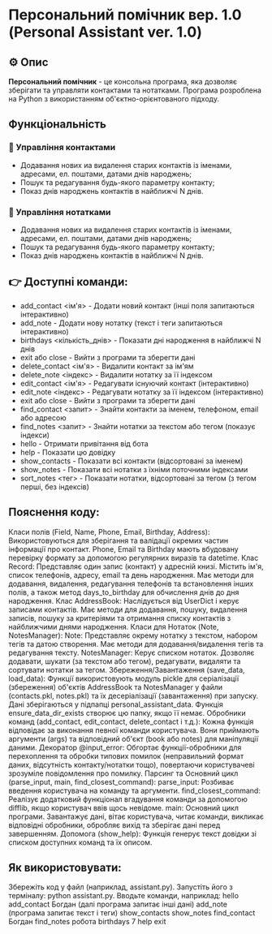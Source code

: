 # Персональний помічник вер. 1.0 (Personal Assistant ver. 1.0)

## ⚙️ Опис
**Персональний помічник** - це консольна програма, яка дозволяє зберігати та управляти контактами та нотатками. Програма розроблена на Python з використанням об'єктно-орієнтованого підходу.

## Функціональність

### 🧧 Управління контактами
- Додавання нових иа видалення старих контактів із іменами, адресами, ел. поштами, датами днів народжень;
- Пошук та редагування будь-якого параметру контакту;
- Показ днів народжень контактів в найближчі N днів.

### 📝 Управління нотатками
- Додавання нових иа видалення старих контактів із іменами, адресами, ел. поштами, датами днів народжень;
- Пошук та редагування будь-якого параметру контакту;
- Показ днів народжень контактів в найближчі N днів.



## 👉 Доступні команди:

  - add_contact <ім'я> - Додати новий контакт (інші поля запитаються інтерактивно)
  - add_note - Додати нову нотатку (текст і теги запитаються інтерактивно)
  - birthdays <кількість_днів> - Показати дні народження в найближчі N днів
  - exit або close - Вийти з програми та зберегти дані
  - delete_contact <ім'я> - Видалити контакт за ім'ям
  - delete_note <індекс> - Видалити нотатку за її індексом
  - edit_contact <ім'я> - Редагувати існуючий контакт (інтерактивно)
  - edit_note <індекс> - Редагувати нотатку за її індексом (інтерактивно)
  - exit або close - Вийти з програми та зберегти дані
  - find_contact <запит> - Знайти контакти за іменем, телефоном, email або адресою
  - find_notes <запит> - Знайти нотатки за текстом або тегом (показує індекси)
  - hello - Отримати привітання від бота
  - help - Показати цю довідку
  - show_contacts - Показати всі контакти (відсортовані за іменем)
  - show_notes - Показати всі нотатки з їхніми поточними індексами
  - sort_notes <тег> - Показати нотатки, відсортовані за тегом (з тегом перші, без індексів)


## Пояснення коду:

Класи полів (Field, Name, Phone, Email, Birthday, Address): Використовуються для зберігання та валідації окремих частин інформації про контакт. Phone, Email та Birthday мають вбудовану перевірку формату за допомогою регулярних виразів та datetime.
Клас Record: Представляє один запис (контакт) у адресній книзі. Містить ім'я, список телефонів, адресу, email та день народження. Має методи для додавання, видалення, редагування телефонів та встановлення інших полів, а також метод days_to_birthday для обчислення днів до дня народження.
Клас AddressBook: Наслідується від UserDict і керує записами контактів. Має методи для додавання, пошуку, видалення записів, пошуку за критеріями та отримання списку контактів з найближчими днями народження.
Класи для Нотаток (Note, NotesManager):
Note: Представляє окрему нотатку з текстом, набором тегів та датою створення. Має методи для додавання/видалення тегів та редагування тексту.
NotesManager: Керує списком нотаток. Дозволяє додавати, шукати (за текстом або тегом), редагувати, видаляти та сортувати нотатки за тегом.
Збереження/Завантаження (save_data, load_data): Функції використовують модуль pickle для серіалізації (збереження) об'єктів AddressBook та NotesManager у файли (contacts.pkl, notes.pkl) та їх десеріалізації (завантаження) при запуску. Дані зберігаються у підпапці personal_assistant_data. Функція ensure_data_dir_exists створює цю папку, якщо її немає.
Обробники команд (add_contact, edit_contact, delete_contact і т.д.): Кожна функція відповідає за виконання певної команди користувача. Вони приймають аргументи (args) та відповідний об'єкт (book або notes) для маніпуляції даними.
Декоратор @input_error: Обгортає функції-обробники для перехоплення та обробки типових помилок (неправильний формат даних, відсутність контакту/нотатки тощо), повертаючи користувачеві зрозуміле повідомлення про помилку.
Парсинг та Основний цикл (parse_input, main, find_closest_command):
parse_input: Розбиває введення користувача на команду та аргументи.
find_closest_command: Реалізує додатковий функціонал вгадування команди за допомогою difflib, якщо користувач ввів щось невідоме.
main: Основний цикл програми. Завантажує дані, вітає користувача, читає команди, викликає відповідні обробники, обробляє вихід та зберігає дані перед завершенням.
Допомога (show_help): Функція генерує текст довідки зі списком доступних команд та їх описом.


## Як використовувати:

Збережіть код у файл (наприклад, assistant.py).
Запустіть його з терміналу: python assistant.py.
Вводьте команди, наприклад:
hello
add_contact Богдан (далі програма запитає інші дані)
add_note (програма запитає текст і теги)
show_contacts
show_notes
find_contact Богдан
find_notes робота
birthdays 7
help
exit

